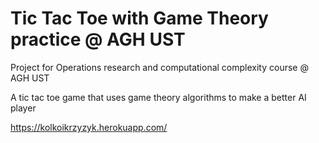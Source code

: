# Tic Tac Toe with Game Theory practice @ AGH UST

Project for Operations research and computational complexity course @ AGH UST

A tic tac toe game that uses game theory algorithms to make a better AI player

https://kolkoikrzyzyk.herokuapp.com/
